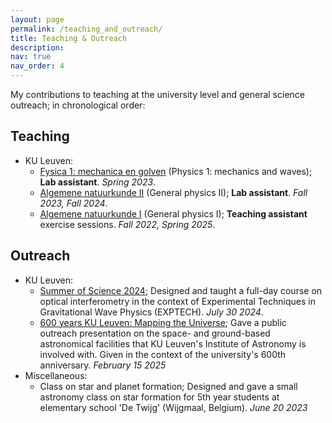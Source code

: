 ```yaml
---
layout: page
permalink: /teaching_and_outreach/
title: Teaching & Outreach
description: 
nav: true
nav_order: 4
---
```


<style>
/* HTML/CSS pseudo-element after main body to add background image*/
body::after {
  content: "";
  background: url('../assets/img/cover_phd_impressionist_upscaled.png');
  background-size:cover;
  background-repeat:no-repeat;
  opacity: 0.3;
  background-position: 50% 0;
  top: 0;
  left: 0;
  bottom: 0;
  right: 0;
  position: absolute;
  z-index: -1;
}
</style>

My contributions to teaching at the university level and general science outreach; in chronological order:

## Teaching

- KU Leuven:
  - [Fysica 1: mechanica en golven](https://onderwijsaanbod.kuleuven.be/syllabi/n/I0N10EN.htm#activetab=doelstellingen_idp36464) (Physics 1: mechanics and waves); **Lab assistant**. *Spring 2023*.
  - [Algemene natuurkunde II](https://onderwijsaanbod.kuleuven.be/syllabi/n/G0N13BN.htm#activetab=doelstellingen_idp1117680) (General physics II); **Lab assistant**. *Fall 2023, Fall 2024*.
  - [Algemene natuurkunde I](https://onderwijsaanbod.kuleuven.be/syllabi/n/G0N03BN.htm#activetab=doelstellingen_idp5521952) (General physics I); **Teaching assistant** exercise sessions. *Fall 2022, Spring 2025*.

## Outreach

- KU Leuven:
  - [Summer of Science 2024](https://wet.kuleuven.be/welcomeatscience/summerofscience); Designed and taught a full-day course on optical interferometry in the context of Experimental Techniques in Gravitational Wave Physics (EXPTECH). *July 30 2024*.
  - [600 years KU Leuven: Mapping the Universe](https://www.kuleuven.be/600years/); Gave a public outreach presentation on the space- and ground-based astronomical facilities that KU Leuven's Institute of Astronomy is involved with. Given in the context of the university's 600th anniversary. *February 15 2025*
- Miscellaneous:
  - Class on star and planet formation; Designed and gave a small astronomy class on star formation for 5th year students at elementary school \'De Twijg\' (Wijgmaal, Belgium). *June 20 2023*
